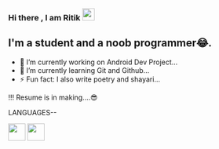### Hi there , I am Ritik <img src="https://media.giphy.com/media/hvRJCLFzcasrR4ia7z/giphy.gif" width="25px">


## I'm a student and a noob programmer😂.
- 🔭 I’m currently working on Android Dev Project...
- 🌱 I’m currently learning Git and Github...
- ⚡ Fun fact: I also write poetry and shayari...

!!! Resume is in making....😎


LANGUAGES--

<img src="https://cdn.iconscout.com/icon/free/png-512/c-programming-569564.png" width="35"/> <img src="https://img.icons8.com/nolan/64/java-coffee-cup-logo.png" width="35"/>
<!--
**Ritik6826/Ritik6826** is a ✨ _special_ ✨ repository because its `README.md` (this file) appears on your GitHub profile.

Here are some ideas to get you started:

- 🔭 I’m currently working on Android Dev Project...
- 🌱 I’m currently learning Git and Github...
- ⚡ Fun fact: I also write poetry and shayari...
-->
